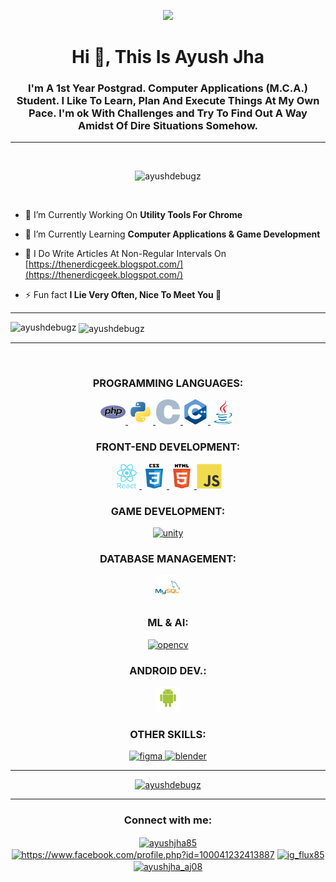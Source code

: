 <p align = "center">
<img style="max-width: 100%; display: inline-block;" src = "https://user-images.githubusercontent.com/67900051/214878445-7839bdb1-f0fd-4d39-85c1-f4211c2c95bf.gif">
</p>
<h1 align="center">Hi 👋, This Is Ayush Jha</h1>
<h3 align="center">I'm A 1st Year Postgrad. Computer Applications (M.C.A.) Student. I Like To Learn, Plan And Execute Things At My Own Pace. I'm ok With Challenges and Try To Find Out A Way Amidst Of Dire Situations Somehow.</h3>
<HR>
<BR>
<p align="CENTER"> <img src="https://komarev.com/ghpvc/?username=ayushdebugz&label=Profile%20views&color=0e75b6&style=flat" alt="ayushdebugz" /> </p>
<BR>

- 🔭 I’m Currently Working On <B>Utility Tools For Chrome</B>

- 🌱 I’m Currently Learning **Computer Applications & Game Development**

- 📝 I Do Write Articles At Non-Regular Intervals On [https://thenerdicgeek.blogspot.com/](https://thenerdicgeek.blogspot.com/)

- ⚡ Fun fact **I Lie Very Often, Nice To Meet You 🍺**
<HR>

<p><img align="left" src="https://github-readme-stats.vercel.app/api/top-langs?username=ayushdebugz&show_icons=true&locale=en&layout=compact" alt="ayushdebugz" /></p>

<p>&nbsp;<img align="center" src="https://github-readme-stats.vercel.app/api?username=ayushdebugz&show_icons=true&locale=en" alt="ayushdebugz" /></p>

<HR>
<BR>

<h3 align="CENTER">PROGRAMMING LANGUAGES:</h3> 
<p align="CENTER">
<a href="https://www.php.net" target="_blank" rel="noreferrer"> <img src="https://raw.githubusercontent.com/devicons/devicon/master/icons/php/php-original.svg" alt="php" width="40" height="40"/> </a> <a href="https://www.python.org" target="_blank" rel="noreferrer"> <img src="https://raw.githubusercontent.com/devicons/devicon/master/icons/python/python-original.svg" alt="python" width="40" height="40"/> </a> 
<a href="https://www.cprogramming.com/" target="_blank" rel="noreferrer"> <img src="https://raw.githubusercontent.com/devicons/devicon/master/icons/c/c-original.svg" alt="c" width="40" height="40"/> </a> 
<a href="https://www.w3schools.com/cpp/" target="_blank" rel="noreferrer"> <img src="https://raw.githubusercontent.com/devicons/devicon/master/icons/cplusplus/cplusplus-original.svg" alt="cplusplus" width="40" height="40"/> </a> 
<a href="https://www.java.com" target="_blank" rel="noreferrer"> <img src="https://raw.githubusercontent.com/devicons/devicon/master/icons/java/java-original.svg" alt="java" width="40" height="40"/> </a> 

<h3 align="CENTER">FRONT-END DEVELOPMENT:</h3> 
<p align="CENTER">
<a href="https://reactjs.org/" target="_blank" rel="noreferrer"> <img src="https://raw.githubusercontent.com/devicons/devicon/master/icons/react/react-original-wordmark.svg" alt="react" width="40" height="40"/> </a> 
<a href="https://www.w3schools.com/css/" target="_blank" rel="noreferrer"> <img src="https://raw.githubusercontent.com/devicons/devicon/master/icons/css3/css3-original-wordmark.svg" alt="css3" width="40" height="40"/> </a> 
<a href="https://www.w3.org/html/" target="_blank" rel="noreferrer"> <img src="https://raw.githubusercontent.com/devicons/devicon/master/icons/html5/html5-original-wordmark.svg" alt="html5" width="40" height="40"/> </a>
<a href="https://developer.mozilla.org/en-US/docs/Web/JavaScript" target="_blank" rel="noreferrer"> <img src="https://raw.githubusercontent.com/devicons/devicon/master/icons/javascript/javascript-original.svg" alt="javascript" width="40" height="40"/> </a>

<h3 align="CENTER">GAME DEVELOPMENT:</h3> 
<p align="CENTER">
<a href="https://unity.com/" target="_blank" rel="noreferrer"> <img src="https://www.vectorlogo.zone/logos/unity3d/unity3d-icon.svg" alt="unity" width="40" height="40"/> </a> </p>


<h3 align="CENTER">DATABASE MANAGEMENT:</h3> 
<p align="CENTER">
<a href="https://www.mysql.com/" target="_blank" rel="noreferrer"> <img src="https://raw.githubusercontent.com/devicons/devicon/master/icons/mysql/mysql-original-wordmark.svg" alt="mysql" width="40" height="40"/> </a> 

<h3 align="CENTER">ML & AI:</h3> 
<p align="CENTER">
<a href="https://opencv.org/" target="_blank" rel="noreferrer"> <img src="https://www.vectorlogo.zone/logos/opencv/opencv-icon.svg" alt="opencv" width="40" height="40"/> </a> 

<h3 align="CENTER">ANDROID DEV.:</h3>
<p align="CENTER">
<p align="CENTER"> <a href="https://developer.android.com" target="_blank" rel="noreferrer"> <img src="https://raw.githubusercontent.com/devicons/devicon/master/icons/android/android-original-wordmark.svg" alt="android" width="40" height="40"/> </a> 

<h3 align="CENTER">OTHER SKILLS:</h3>
<p align="CENTER">
<a href="https://www.figma.com/" target="_blank" rel="noreferrer"> <img src="https://www.vectorlogo.zone/logos/figma/figma-icon.svg" alt="figma" width="40" height="40"/> </a>
<a href="https://www.blender.org/" target="_blank" rel="noreferrer"> <img src="https://download.blender.org/branding/community/blender_community_badge_white.svg" alt="blender" width="40" height="40"/> </a> 

<HR>
<p align="center"> <a href="https://github.com/ryo-ma/github-profile-trophy"><img src="https://github-profile-trophy.vercel.app/?username=ayushdebugz" alt="ayushdebugz" /></a> </p>
<hr>
<h3 align="CENTER">Connect with me:</h3>
<p align="CENTER">
<a href="https://linkedin.com/in/ayushjha85" target="blank"><img align="center" src="https://raw.githubusercontent.com/rahuldkjain/github-profile-readme-generator/master/src/images/icons/Social/linked-in-alt.svg" alt="ayushjha85" height="30" width="40" /></a>
<a href="https://fb.com/https://www.facebook.com/profile.php?id=100041232413887" target="blank"><img align="center" src="https://raw.githubusercontent.com/rahuldkjain/github-profile-readme-generator/master/src/images/icons/Social/facebook.svg" alt="https://www.facebook.com/profile.php?id=100041232413887" height="30" width="40" /></a>
<a href="https://instagram.com/ig_flux85" target="blank"><img align="center" src="https://raw.githubusercontent.com/rahuldkjain/github-profile-readme-generator/master/src/images/icons/Social/instagram.svg" alt="ig_flux85" height="30" width="40" /></a>
<a href="https://www.hackerrank.com/ayushjha_aj08" target="blank"><img align="center" src="https://raw.githubusercontent.com/rahuldkjain/github-profile-readme-generator/master/src/images/icons/Social/hackerrank.svg" alt="ayushjha_aj08" height="30" width="40" /></a>
</p>
